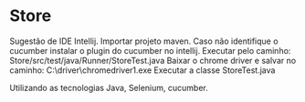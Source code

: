 # Store

Sugestão de IDE Intellij.
Importar projeto maven.
Caso não identifique o cucumber instalar o plugin do cucumber no intellij.
Executar pelo caminho: Store/src/test/java/Runner/StoreTest.java
Baixar o chrome driver e salvar no caminho: C:\driver\chromedriver1.exe
Executar a classe StoreTest.java

Utilizando as tecnologias
Java, Selenium, cucumber.

